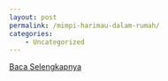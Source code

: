 ```yaml
---
layout: post
permalink: /mimpi-harimau-dalam-rumah/
categories:
    - Uncategorized
---
```


[Baca Selengkapnya](/06)